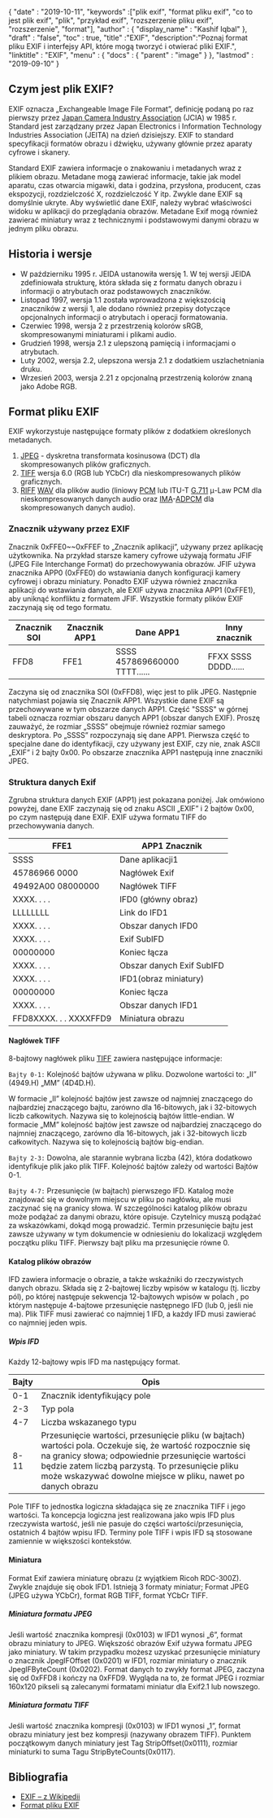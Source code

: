 {
  "date" : "2019-10-11",
  "keywords" :["plik exif", "format pliku exif", "co to jest plik exif", "plik", "przykład exif", "rozszerzenie pliku exif", "rozszerzenie", "format"],
  "author" : {
    "display_name" : "Kashif Iqbal"
},
  "draft" : "false",
  "toc" : true,
  "title" :"EXIF",
  "description":"Poznaj format pliku EXIF i interfejsy API, które mogą tworzyć i otwierać pliki EXIF.",
  "linktitle" : "EXIF",
  "menu" : {
    "docs" : {
      "parent" : "image"
}
},
  "lastmod" : "2019-09-10"
}

## Czym jest plik EXIF?
EXIF oznacza „Exchangeable Image File Format”, definicję podaną po raz pierwszy przez [Japan Camera Industry Association](https://en.wikipedia.org/wiki/Japan_Electronic_Industries_Development_Association) (JCIA) w 1985 r. Standard jest zarządzany przez Japan Electronics i Information Technology Industries Association (JEITA) na dzień dzisiejszy. EXIF to standard specyfikacji formatów obrazu i dźwięku, używany głównie przez aparaty cyfrowe i skanery.

Standard EXIF zawiera informacje o znakowaniu i metadanych wraz z plikiem obrazu. Metadane mogą zawierać informacje, takie jak model aparatu, czas otwarcia migawki, data i godzina, przysłona, producent, czas ekspozycji, rozdzielczość X, rozdzielczość Y itp. Zwykle dane EXIF są domyślnie ukryte. Aby wyświetlić dane EXIF, należy wybrać właściwości widoku w aplikacji do przeglądania obrazów. Metadane Exif mogą również zawierać miniatury wraz z technicznymi i podstawowymi danymi obrazu w jednym pliku obrazu.

## Historia i wersje ##

* W październiku 1995 r. JEIDA ustanowiła wersję 1. W tej wersji JEIDA zdefiniowała strukturę, która składa się z formatu danych obrazu i informacji o atrybutach oraz podstawowych znaczników.
* Listopad 1997, wersja 1.1 została wprowadzona z większością znaczników z wersji 1, ale dodano również przepisy dotyczące opcjonalnych informacji o atrybutach i operacji formatowania.
* Czerwiec 1998, wersja 2 z przestrzenią kolorów sRGB, skompresowanymi miniaturami i plikami audio.
* Grudzień 1998, wersja 2.1 z ulepszoną pamięcią i informacjami o atrybutach.
* Luty 2002, wersja 2.2, ulepszona wersja 2.1 z dodatkiem uszlachetniania druku.
* Wrzesień 2003, wersja 2.21 z opcjonalną przestrzenią kolorów znaną jako Adobe RGB.

## Format pliku EXIF

EXIF wykorzystuje następujące formaty plików z dodatkiem określonych metadanych.

1. [JPEG](/pl/image/jpeg/) - dyskretna transformata kosinusowa (DCT) dla skompresowanych plików graficznych.
1. [TIFF](/pl/image/tiff/) wersja 6.0 (RGB lub YCbCr) dla nieskompresowanych plików graficznych.
1. [RIFF](https://en.wikipedia.org/wiki/Resource_Interchange_File_Format) [WAV](https://en.wikipedia.org/wiki/WAV) dla plików audio (liniowy [PCM](https://en.wikipedia.org/wiki/Pulse-code_modulation) lub ITU-T [G.711](https://en.wikipedia.org/wiki/G.711) μ-Law PCM dla nieskompresowanych danych audio oraz [ IMA](https://en.wikipedia.org/wiki/Interactive_Multimedia_Association)-[ADPCM](https://en.wikipedia.org/wiki/ADPCM) dla skompresowanych danych audio).

### Znacznik używany przez EXIF ###

Znacznik 0xFFE0~~0xFFEF to „Znacznik aplikacji”, używany przez aplikację użytkownika. Na przykład starsze kamery cyfrowe używają formatu JFIF (JPEG File Interchange Format) do przechowywania obrazów. JFIF używa znacznika APP0 (0xFFE0) do wstawiania danych konfiguracji kamery cyfrowej i obrazu miniatury. Ponadto EXIF używa również znacznika aplikacji do wstawiania danych, ale EXIF używa znacznika APP1 (0xFFE1), aby uniknąć konfliktu z formatem JFIF. Wszystkie formaty plików EXIF zaczynają się od tego formatu.


|Znacznik SOI|Znacznik APP1|Dane APP1|Inny znacznik
---|---|---|---|
|FFD8|FFE1|SSSS 457869660000 TTTT......|FFXX SSSS DDDD......

Zaczyna się od znacznika SOI (0xFFD8), więc jest to plik JPEG. Następnie natychmiast pojawia się Znacznik APP1. Wszystkie dane EXIF są przechowywane w tym obszarze danych APP1. Część "SSSS" w górnej tabeli oznacza rozmiar obszaru danych APP1 (obszar danych EXIF). Proszę zauważyć, że rozmiar „SSSS” obejmuje również rozmiar samego deskryptora. Po „SSSS” rozpoczynają się dane APP1. Pierwsza część to specjalne dane do identyfikacji, czy używany jest EXIF, czy nie, znak ASCII „EXIF” i 2 bajty 0x00. Po obszarze znacznika APP1 następują inne znaczniki JPEG.

### Struktura danych Exif ###

Zgrubna struktura danych EXIF (APP1) jest pokazana poniżej. Jak omówiono powyżej, dane EXIF zaczynają się od znaku ASCII „EXIF” i 2 bajtów 0x00, po czym następują dane EXIF. EXIF używa formatu TIFF do przechowywania danych.


|FFE1|APP1 Znacznik
---|---|
|SSSS|Dane aplikacji1|Rozmiar danych aplikacji1
|45786966 0000|Nagłówek Exif
|49492A00 08000000|Nagłówek TIFF
|XXXX. . . .|IFD0 (główny obraz)|Katalog
|LLLLLLLL|Link do IFD1
|XXXX. . . .|Obszar danych IFD0
|XXXX. . . .|Exif SubIFD|Katalog
|00000000|Koniec łącza
|XXXX. . . .|Obszar danych Exif SubIFD
|XXXX. . . .|IFD1(obraz miniatury)|Katalog
|00000000|Koniec łącza
|XXXX. . . .|Obszar danych IFD1
|FFD8XXXX. . . XXXXFFD9|Miniatura obrazu

#### Nagłówek TIFF ####

8-bajtowy nagłówek pliku [TIFF](/pl/image/tiff/) zawiera następujące informacje:

`Bajty 0-1:` Kolejność bajtów używana w pliku. Dozwolone wartości to: „II” (4949.H) „MM” (4D4D.H).

W formacie „II” kolejność bajtów jest zawsze od najmniej znaczącego do najbardziej znaczącego bajtu, zarówno dla 16-bitowych, jak i 32-bitowych liczb całkowitych. Nazywa się to kolejnością bajtów little-endian. W formacie „MM” kolejność bajtów jest zawsze od najbardziej znaczącego do najmniej znaczącego, zarówno dla 16-bitowych, jak i 32-bitowych liczb całkowitych. Nazywa się to kolejnością bajtów big-endian.

`Bajty 2-3:` Dowolna, ale starannie wybrana liczba (42), która dodatkowo identyfikuje plik jako plik TIFF. Kolejność bajtów zależy od wartości Bajtów 0-1.

`Bajty 4-7:` Przesunięcie (w bajtach) pierwszego IFD. Katalog może znajdować się w dowolnym miejscu w pliku po nagłówku, ale musi zaczynać się na granicy słowa. W szczególności katalog plików obrazu może podążać za danymi obrazu, które opisuje. Czytelnicy muszą podążać za wskazówkami, dokąd mogą prowadzić. Termin przesunięcie bajtu jest zawsze używany w tym dokumencie w odniesieniu do lokalizacji względem początku pliku TIFF. Pierwszy bajt pliku ma przesunięcie równe 0.

#### Katalog plików obrazów ####

IFD zawiera informacje o obrazie, a także wskaźniki do rzeczywistych danych obrazu. Składa się z 2-bajtowej liczby wpisów w katalogu (tj. liczby pól), po której następuje sekwencja 12-bajtowych wpisów w polach , po którym następuje 4-bajtowe przesunięcie następnego IFD (lub 0, jeśli nie ma). Plik TIFF musi zawierać co najmniej 1 IFD, a każdy IFD musi zawierać co najmniej jeden wpis.

##### Wpis IFD #####

Każdy 12-bajtowy wpis IFD ma następujący format.


|Bajty|Opis
---|---|
|0-1|Znacznik identyfikujący pole
|2-3|Typ pola
|4-7|Liczba wskazanego typu
|8-11|Przesunięcie wartości, przesunięcie pliku (w bajtach) wartości pola. Oczekuje się, że wartość rozpocznie się na granicy słowa; odpowiednie przesunięcie wartości będzie zatem liczbą parzystą. To przesunięcie pliku może wskazywać dowolne miejsce w pliku, nawet po danych obrazu

Pole TIFF to jednostka logiczna składająca się ze znacznika TIFF i jego wartości. Ta koncepcja logiczna jest realizowana jako wpis IFD plus rzeczywista wartość, jeśli nie pasuje do części wartości/przesunięcia, ostatnich 4 bajtów wpisu IFD. Terminy pole TIFF i wpis IFD są stosowane zamiennie w większości kontekstów.

#### Miniatura ####

Format Exif zawiera miniaturę obrazu (z wyjątkiem Ricoh RDC-300Z). Zwykle znajduje się obok IFD1. Istnieją 3 formaty miniatur; Format JPEG (JPEG używa YCbCr), format RGB TIFF, format YCbCr TIFF.

##### Miniatura formatu JPEG #####

Jeśli wartość znacznika kompresji (0x0103) w IFD1 wynosi „6”, format obrazu miniatury to JPEG. Większość obrazów Exif używa formatu JPEG jako miniatury. W takim przypadku możesz uzyskać przesunięcie miniatury o znacznik JpegIFOffset (0x0201) w IFD1, rozmiar miniatury o znacznik JpegIFByteCount (0x0202). Format danych to zwykły format JPEG, zaczyna się od 0xFFD8 i kończy na 0xFFD9. Wygląda na to, że format JPEG i rozmiar 160x120 pikseli są zalecanymi formatami miniatur dla Exif2.1 lub nowszego.

##### Miniatura formatu TIFF #####

Jeśli wartość znacznika kompresji (0x0103) w IFD1 wynosi „1”, format obrazu miniatury jest bez kompresji (nazywany obrazem TIFF). Punktem początkowym danych miniatury jest Tag StripOffset(0x0111), rozmiar miniaturki to suma Tagu StripByteCounts(0x0117).

## Bibliografia ##

* [EXIF – z Wikipedii](https://en.wikipedia.org/wiki/Exif)
* [Format pliku EXIF](https://www.media.mit.edu/pia/Research/deepview/exif.html)

